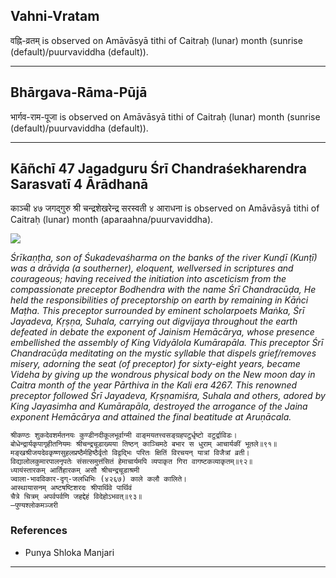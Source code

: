 ## Vahni-Vratam
वह्नि-व्रतम् is observed on Amāvāsyā tithi of Caitraḥ (lunar) month (sunrise (default)/puurvaviddha (default)).



---
## Bhārgava-Rāma-Pūjā
भार्गव-राम-पूजा is observed on Amāvāsyā tithi of Caitraḥ (lunar) month (sunrise (default)/puurvaviddha (default)).



---
## Kāñchī 47 Jagadguru Śrī Chandraśekharendra Sarasvatī 4 Ārādhanā
काञ्ची ४७ जगद्गुरु श्री चन्द्रशेखरेन्द्र सरस्वती ४ आराधना is observed on Amāvāsyā tithi of Caitraḥ (lunar) month (aparaahna/puurvaviddha).

![](https://github.com/sanskrit-coders/jyotisha/blob/master/jyotisha/panchangam/temporal/festival/images/kanchi-jagadgurus/jagadguru-47.jpg)

_Śrīkaṇṭha, son of Śukadevaśharma on the banks of the river Kunḍī (Kunṭī) was a drāviḍa (a southerner), eloquent, wellversed in scriptures and courageous; having received the initiation into asceticism from the compassionate preceptor Bodhendra with the name Śrī Chandracūḍa, He held the responsibilities of preceptorship on earth by remaining in Kāṅci Maṭha. This preceptor surrounded by eminent scholarpoets Maṅka, Śrī Jayadeva, Kṛṣṇa, Suhala, carrying out digvijaya throughout the earth defeated in debate the exponent of Jainism Hemācārya, whose presence embellished the assembly of King Vidyālola Kumārapāla. This preceptor Śrī Chandracūḍa meditating on the mystic syllable that dispels grief/removes misery, adorning the seat (of preceptor) for sixty-eight years, became Videha by giving up the wondrous physical body on the New moon day in Caitra month of the year Pārthiva in the Kali era 4267. This renowned preceptor followed Śrī Jayadeva, Kṛṣṇamiśra, Suhala and others, adored by King Jayasimha and Kumārapāla, destroyed the arrogance of the Jaina exponent Hemācārya and attained the final beatitude at Aruṇācala._

```
श्रीकण्ठः शुकदेवशर्मतनयः कुण्डीनदीकूलभूर्वाग्मी वाङ्मयतत्त्वसङ्ग्रहपटुर्धृष्टो वटुर्द्राविडः।
बोधेन्द्रार्यकृपागृहीतनियमः श्रीचन्द्रचूडाख्यया तिष्ठन् काञ्चिमठे बभार स धुराम् आचार्यकीं भूतले॥९१॥
मङ्खश्रीजयदेवकृष्णसुहलप्रष्ठैर्महिष्ठैर्वृतो विद्वद्भिः परितः क्षितिं विरचयन् यात्रां विजैत्रां व्रती।
विद्यालोलकुमारपालनृपतेः संसत्समुत्तंसितं हेमाचार्यमपि व्यपाकृत गिरा वागष्टकव्याकृतम्॥९२॥
ध्यायंस्तारकम् आर्तिहारकम् असौ श्रीचन्द्रचूडाश्रमी
ज्वाला-भावविकार-दृग्-जलधिभिः (४२६७) काले कलौ कालिते।
आस्थायासनम् अष्टषष्टिशरदः श्रीपार्थिवे पार्थिवं
चैत्रे चित्रम् अपर्वपर्वणि जहद्देहं विदेहोऽभवत्॥९३॥
—पुण्यश्लोकमञ्जरी
```
### References
* Punya Shloka Manjari


---
